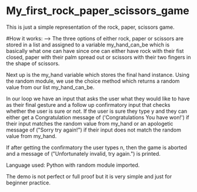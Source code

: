 # My_first_rock_paper_scissors_game


This is just a simple representation of the rock, paper, scissors game.

#How it works: 
--> The three options of either rock, paper or scissors are stored in a list and assigned to a variable my_hand_can_be which is basically what one can have since one can either have rock with their fist closed, paper with their palm spread out or scissors with their two fingers in the shape of scissors.

Next up is the my_hand variable which stores the final hand instance. Using the random module, we use the choice method which returns a random value from our list my_hand_can_be.

In our loop we have an input that asks the user what they would like to have as their final gesture and a follow up confirmatory input that checks whether the user is sure or not. If the user is sure they type y and they can either get a Congratulation message of ('Congratulations You have won!') if their input matches the random value from my_hand or an apologetic message of ("Sorry try again!") if their input does not match the random value from my_hand.

If after getting the confirmatory the user types n, then the game  is aborted and a message of ("Unfortunately invalid, try again.") is printed.


Language used:
Python with random module imported.

The demo is not perfect or full proof but it is very simple and just for beginner practice.
